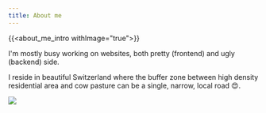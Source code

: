 ```yaml
---
title: About me
---
```


{{<about_me_intro withImage="true">}}

I'm mostly busy working on websites, both pretty (frontend) and ugly (backend) side.

I reside in beautiful Switzerland where the buffer zone between high density residential area and cow pasture can be a single, narrow, local road 😍.

![](/zug.jpg)
